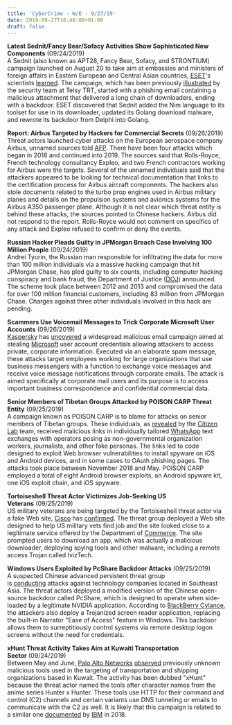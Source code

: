 ```yaml
---
title: 'CyberCrime - W/E - 9/27/19'
date: 2019-09-27T16:48:00+01:00
draft: false
---
```


**Latest Sednit/Fancy Bear/Sofacy Activities Show Sophisticated New Components** (09/24/2019)  
A Sednit (also known as APT28, Fancy Bear, Sofacy, and STRONTIUM) campaign launched on August 20 to take aim at embassies and ministers of foreign affairs in Eastern European and Central Asian countries, [ESET](http://www.eset.com/)'s scientists [learned](https://www.welivesecurity.com/2019/09/24/no-summer-vacations-zebrocy/). The campaign, which has been previously [illustrated](https://blog.telsy.com/zebrocy-dropbox-remote-injection) by the security team at Telsy TRT, started with a phishing email containing a malicious attachment that delivered a long chain of downloaders, ending with a backdoor. ESET discovered that Sednit added the Nim language to its toolset for use in its downloader, updated its Golang download malware, and rewrote its backdoor from Delphi into Golang.

  

**Report: Airbus Targeted by Hackers for Commercial Secrets** (09/26/2019)  
Threat actors launched cyber attacks on the European aerospace company Airbus, unnamed sources told [AFP](http://www.afp.com/english/home/). There have been four attacks which began in 2018 and continued into 2019. The sources said that Rolls-Royce, French technology consultancy Expleo, and two French contractors working for Airbus were the targets. Several of the unnamed individuals said that the attackers appeared to be looking for technical documentation that links to the certification process for Airbus aircraft components. The hackers also stole documents related to the turbo prop engines used in Airbus military planes and details on the propulsion systems and avionics systems for the Airbus A350 passenger plane. Although it is not clear which threat entity is behind these attacks, the sources pointed to Chinese hackers. Airbus did not respond to the report. Rolls-Royce would not comment on specifics of any attack and Expleo refused to confirm or deny the events.

  

**Russian Hacker Pleads Guilty in JPMorgan Breach Case Involving 100 Million People** (09/24/2019)  
Andrei Tyurin, the Russian man responsible for infiltrating the data for more than 100 million individuals via a massive hacking campaign that hit JPMorgan Chase, has pled guilty to six counts, including computer hacking conspiracy and bank fraud, the Department of Justice ([DOJ](http://www.usdoj.gov/)) announced. The scheme took place between 2012 and 2013 and compromised the data for over 100 million financial customers, including 83 million from JPMorgan Chase. Charges against three other individuals involved in this hack are pending.

  

**Scammers Use Voicemail Messages to Trick Corporate Microsoft User Accounts** (09/26/2019)  
[Kaspersky](http://www.kaspersky.com/) has [uncovered](https://www.kaspersky.com/blog/fake-voicemail-spam/28727/) a widespread malicious email campaign aimed at stealing [Microsoft](http://www.microsoft.com/) user account credentials allowing attackers to access private, corporate information. Executed via an elaborate spam message, these attacks target employees working for large organizations that use business messengers with a function to exchange voice messages and receive voice message notifications through corporate emails. The attack is aimed specifically at corporate mail users and its purpose is to access important business correspondence and confidential commercial data.

  

**Senior Members of Tibetan Groups Attacked by POISON CARP Threat Entity** (09/25/2019)  
A campaign known as POISON CARP is to blame for attacks on senior members of Tibetan groups. These individuals, as [revealed](https://citizenlab.ca/2019/09/poison-carp-tibetan-groups-targeted-with-1-click-mobile-exploits/) by the [Citizen Lab](https://citizenlab.org/) team, received malicious links in individually tailored [WhatsApp](http://www.whatsapp.com/) text exchanges with operators posing as non-governmental organization workers, journalists, and other fake personas. The links led to code designed to exploit Web browser vulnerabilities to install spyware on iOS and Android devices, and in some cases to OAuth phishing pages. The attacks took place between November 2018 and May. POISON CARP employed a total of eight Android browser exploits, an Android spyware kit, one iOS exploit chain, and iOS spyware.

  

**Tortoiseshell Threat Actor Victimizes Job-Seeking US Veterans** (09/25/2019)  
US military veterans are being targeted by the Tortoiseshell threat actor via a fake Web site, [Cisco](http://www.cisco.com/) has [confirmed](https://blog.talosintelligence.com/2019/09/tortoiseshell-fake-veterans.html#more). The threat group deployed a Web site designed to help US military vets find job and the site looked close to a legitimate service offered by the Department of [Commerce](http://www.commercebank.com/). The site prompted users to download an app, which was actually a malicious downloader, deploying spying tools and other malware, including a remote access Trojan called IvizTech.

  

**Windows Users Exploited by PcShare Backdoor Attacks** (09/25/2019)  
A suspected Chinese advanced persistent threat group is [conducting](https://threatvector.cylance.com/en_us/home/pcshare-backdoor-attacks-targeting-windows-users-with-fakenarrator-malware.html) attacks against technology companies located in Southeast Asia. The threat actors deployed a modified version of the Chinese open-source backdoor called PcShare, which is designed to operate when side-loaded by a legitimate NVIDIA application. According to [BlackBerry Cylance](https://www.cylance.com/en-us/), the attackers also deploy a Trojanized screen reader application, replacing the built-in Narrator "Ease of Access" feature in Windows. This backdoor allows them to surreptitiously control systems via remote desktop logon screens without the need for credentials.

  

**xHunt Threat Activity Takes Aim at Kuwaiti Transportation Sector** (09/24/2019)  
Between May and June, [Palo Alto Networks](http://www.paloaltonetworks.com/) [observed](https://unit42.paloaltonetworks.com/xhunt-campaign-attacks-on-kuwait-shipping-and-transportation-organizations/) previously unknown malicious tools used in the targeting of transportation and shipping organizations based in Kuwait. The activity has been dubbed "xHunt" because the threat actor named the tools after character names from the anime series Hunter x Hunter. These tools use HTTP for their command and control (C2) channels and certain variants use DNS tunneling or emails to communicate with the C2 as well. It is likely that this campaign is related to a similar one [documented](https://exchange.xforce.ibmcloud.com/collection/Suspected-Iranian-Threat-Actor-Campaign-Targeting-Kuwaiti-Entities-04abb9338fef57ce9ecdec1c81d73865) by [IBM](http://www.ibm.com/) in 2018.
